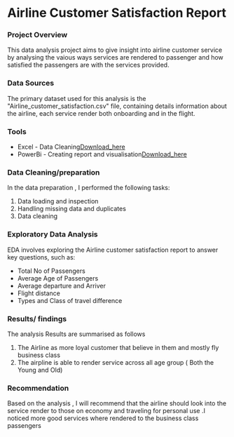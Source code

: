 # Airline Customer Satisfaction Report

### Project Overview

This data analysis project aims to give insight into airline customer service by analysing the vaious ways services are rendered to passenger and how satisfied the passengers are with the services provided. 

### Data Sources

The primary dataset used for this analysis is the "Airline_customer_satisfaction.csv" file, containing details information about the airline, each service render both onboarding and in the flight. 

### Tools

- Excel - Data Cleaning[Download_here](https://eu.docworkspace.com/d/sIIueseKJAuGhg7UG)
- PowerBi - Creating report and visualisation[Download_here](https://app.powerbi.com/view?r=eyJrIjoiYjRkZTE1MDItYTZmZS00MzQ3LWI5OWEtMmQwODg1YWJhNjczIiwidCI6ImJkOGFmNGY2LTVjNjQtNGViMi1hMWI0LTgwYzFlZmM3ZDFjZSJ9)


### Data Cleaning/preparation

In the data preparation , I performed the following tasks:
1. Data loading and inspection
2. Handling missing data and duplicates
3. Data cleaning

### Exploratory Data Analysis

EDA involves exploring the Airline customer satisfaction report to answer key questions, such as:
- Total No of Passengers
- Average Age of Passengers
- Average departure and Arriver
- Flight distance
- Types and Class of travel difference

### Results/ findings
The analysis Results are summarised as follows
1. The Airline as more loyal customer that believe in them and mostly fly business class
2. The airpline is able to render service across all age group ( Both the Young and Old)

### Recommendation

Based on the analysis , I will recommend that the airline should look into the service render to those on economy and traveling for personal use .I noticed more good services where rendered to the business class passengers
  
